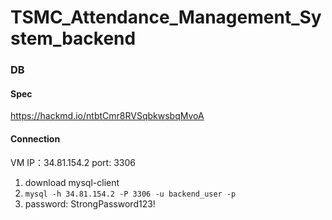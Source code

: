# TSMC_Attendance_Management_System_backend

### DB
#### Spec
https://hackmd.io/ntbtCmr8RVSqbkwsbqMvoA
#### Connection
VM IP：34.81.154.2
port: 3306

1. download mysql-client
2.  `mysql -h 34.81.154.2 -P 3306 -u backend_user -p`
3. password: StrongPassword123!
